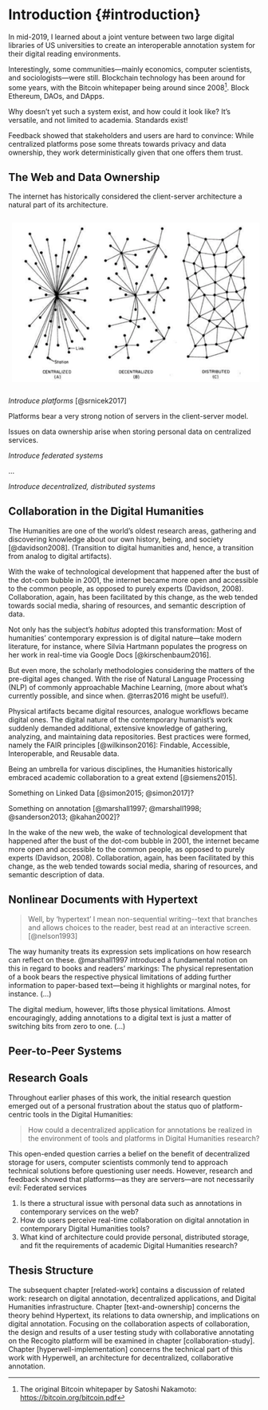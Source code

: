 # Introduction {#introduction}

In mid-2019, I learned about a joint venture between two large digital libraries of US universities to create an interoperable annotation system for their digital reading environments. 

Interestingly, some communities—mainly economics, computer scientists, and sociologists—were still. Blockchain technology has been around for some years, with the Bitcoin whitepaper being around since 2008[^bitcoin]. Block Ethereum, DAOs, and DApps.

Why doesn’t yet such a system exist, and how could it look like? It’s versatile, and not limited to academia. Standards exist!

Feedback showed that stakeholders and users are hard to convince: While centralized platforms pose some threats towards privacy and data ownership, they work deterministically given that one offers them trust.

## The Web and Data Ownership

The internet has historically considered the client-server architecture a natural part of its architecture.

![Communication networks architectures](figures/network-architectures.png)

_Introduce platforms_ [@srnicek2017]

Platforms bear a very strong notion of servers in the client-server model.

Issues on data ownership arise when storing personal data on centralized services.

_Introduce federated systems_

…

_Introduce decentralized, distributed systems_

## Collaboration in the Digital Humanities

The Humanities are one of the world’s oldest research areas, gathering and discovering knowledge about our own history, being, and society [@davidson2008]. (Transition to digital humanities and, hence, a transition from analog to digital artifacts).

With the wake of technological development that happened after the bust of the dot-com bubble in 2001, the internet became more open and accessible to the common people, as opposed to purely experts (Davidson, 2008). Collaboration, again, has been facilitated by this change, as the web tended towards social media, sharing of resources, and semantic description of data. 

Not only has the subject’s _habitus_ adopted this transformation: Most of humanities’ contemporary expression is of digital nature—take modern literature, for instance, where Silvia Hartmann populates the progress on her work in real-time via Google Docs [@kirschenbaum2016].

But even more, the scholarly methodologies considering the matters of the pre-digital ages changed. With the rise of Natural Language Processing (NLP) of commonly approachable Machine Learning, (more about what’s currently possible, and since when. @terras2016 might be useful!).

Physical artifacts became digital resources, analogue workflows became digital ones. The digital nature of the contemporary humanist’s work suddenly demanded additional, extensive knowledge of gathering, analyzing, and maintaining data repositories. Best practices were formed, namely the FAIR principles [@wilkinson2016]: Findable, Accessible, Interoperable, and Reusable data. 

<!-- transitioning to collaboration -->
Being an umbrella for various disciplines, the Humanities historically embraced academic collaboration to a great extend [@siemens2015].

Something on Linked Data [@simon2015; @simon2017]?

Something on annotation [@marshall1997; @marshall1998; @sanderson2013; @kahan2002]?



In the wake of the new web, the wake of technological development that happened after the bust of the dot-com bubble in 2001, the internet became more open and accessible to the common people, as opposed to purely experts (Davidson, 2008). Collaboration, again, has been facilitated by this change, as the web tended towards social media, sharing of resources, and semantic description of data.


## Nonlinear Documents with Hypertext

> Well, by ‘hypertext’ I mean non-sequential writing--text that branches and allows choices to the reader, best read at an interactive screen. [@nelson1993]

The way humanity treats its expression sets implications on how research can reflect on these. @marshall1997 introduced a fundamental notion on this in regard to books and readers’ markings: The physical representation of a book bears the respective physical limitations of adding further information to paper-based text—being it highlights or marginal notes, for instance. (…)

The digital medium, however, lifts those physical limitations. Almost encouragingly, adding annotations to a digital text is just a matter of switching bits from zero to one. (…)

## Peer-to-Peer Systems

## Research Goals

Throughout earlier phases of this work, the initial research question emerged out of a personal frustration about the status quo of platform-centric tools in the Digital Humanities:

> How could a decentralized application for annotations be realized in the environment of tools and platforms in Digital Humanities research?

This open-ended question carries a belief on the benefit of decentralized storage for users, computer scientists commonly tend to approach technical solutions before questioning user needs. However, research and feedback showed that platforms—as they are servers—are not necessarily evil: Federated services

1. Is there a structural issue with personal data such as annotations in contemporary services on the web?
1. How do users perceive real-time collaboration on digital annotation in contemporary Digital Humanities tools?
2. What kind of architecture could provide personal, distributed storage, and fit the requirements of academic Digital Humanities research?


## Thesis Structure

The subsequent chapter [related-work] contains a discussion of related work: research on digital annotation, decentralized applications, and Digital Humanities infrastructure. Chapter [text-and-ownership] concerns the theory behind Hypertext, its relations to data ownership, and implications on digital annotation. Focusing on the collaboration aspects of collaboration, the design and results of a user testing study with collaborative annotating on the Recogito platform will be examined in chapter [collaboration-study]. Chapter [hyperwell-implementation] concerns the technical part of this work with Hyperwell, an architecture for decentralized, collaborative annotation.

[^bitcoin]: The original Bitcoin whitepaper by Satoshi Nakamoto: https://bitcoin.org/bitcoin.pdf
